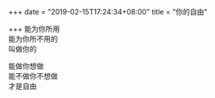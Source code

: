 +++
date = "2019-02-15T17:24:34+08:00"
title = "你的自由"

+++
能为你所用  
能为你所不用的  
叫做你的  
  
能做你想做  
能不做你不想做  
才是自由  